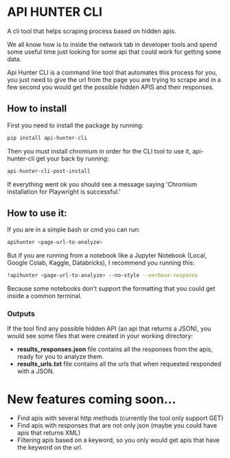# API HUNTER CLI
A cli tool that helps scraping process based on hidden apis.

We all know how is to inside the network tab in developer tools and spend some useful time just
looking for some api that could work for getting some data.

Api Hunter CLI is a command line tool that automates this process for you, you just need to give the url from the 
page you are trying to scrape and in a few second you would get the possible hidden APIS and their responses.


## How to install
First you need to install the package by running:

```bash
pip install api-hunter-cli
```

Then you must install chromium in order for the CLI tool to use it, api-hunter-cli get your back by running:

```bash
api-hunter-cli-post-install
```

If everything went ok you should see a message saying 'Chromium installation for Playwright is successful.'

## How to use it:

If you are in a simple bash or cmd you can run:

```bash
apihunter <page-url-to-analyze>
```

But if you are running from a notebook like a Jupyter Notebook (Local, Google Colab, Kaggle, Databricks),
I recommend you running this:

```bash
!apihunter <page-url-to-analyze> --no-style --verbose-response
```

Because some notebooks don't support the formatting that you could get inside a common terminal.


### Outputs
If the tool find any possible hidden API (an api that returns a JSON), you would see some files that were created
in your working directory:
- **results_responses.json** file contains all the responses from the apis, ready for you to analyze them.
- **results_urls.txt** file contains all the urls that when requested responded with a JSON.


# New features coming soon...

- Find apis with several http methods (currently the tool only support GET)
- Find apis with responses that are not only json (maybe you could have apis that returns XML)
- Filtering apis based on a keyword, so you only would get apis that have the keyword on the url.